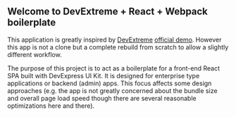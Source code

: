 ## Welcome to DevExtreme + React + Webpack boilerplate
This application is greatly inspired by [DevExtreme](https://js.devexpress.com/) [official demo](https://devexpress.github.io/devextreme-react-template/#/home). 
However this app is not a clone but a complete rebuild from scratch to allow a slightly different workflow.

The purpose of this project is to act as a boilerplate for a front-end React SPA built with DevExpress UI Kit. It is designed for enterprise type applications or backend (admin) apps. This focus affects some design approaches (e.g. the app is not greatly concerned about the bundle size and overall page load speed though there are several reasonable optimizations here and there).
